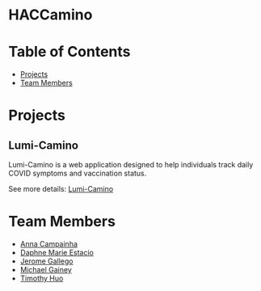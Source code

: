 # HACCamino
# Table of Contents
* [Projects](#projects)
* [Team Members](#team-members)

# Projects 
## Lumi-Camino
Lumi-Camino is a web application designed to help individuals track daily COVID symptoms and vaccination status.

See more details: [Lumi-Camino](/projects/lumi-camino.md)

# Team Members
- [Anna Campainha](https://github.com/annacampainha)
- [Daphne Marie Estacio](https://dmtapia.github.io)
- [Jerome Gallego](https://github.com/alohajerome)
- [Michael Gainey](https://github.com/micgainey)
- [Timothy Huo](https://github.com/timothyhuo1)
